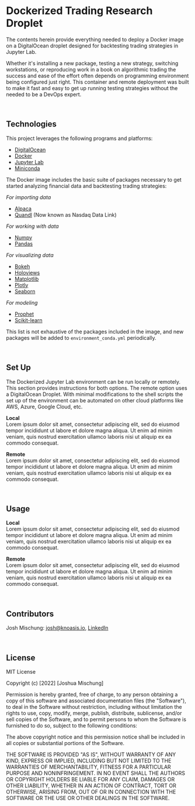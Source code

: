 # Dockerized Trading Research Droplet

The contents herein provide everything needed to deploy a Docker image on a DigitalOcean droplet designed for backtesting trading strategies in Jupyter Lab.  

Whether it's installing a new package, testing a new strategy, switching workstations, or reproducing work in a book on algorithmic trading the success and ease of the effort often depends on programming environment being configured just right. This container and remote deployment was built to make it fast and easy to get up running testing strategies without the needed to be a DevOps expert.

<br>

## Technologies

This project leverages the following programs and platforms:  

* [DigitalOcean](https://www.digitalocean.com/)
* [Docker](https://docs.docker.com/)
* [Jupyter Lab](https://jupyter.org/)
* [Miniconda](https://docs.conda.io/en/latest/miniconda.html)  

The Docker image includes the basic suite of packages necessary to get started analyzing financial data and backtesting trading strategies:  

_For importing data_  

* [Alpaca](https://alpaca.markets/)
* [Quandl](https://data.nasdaq.com/) (Now known as Nasdaq Data Link)  

_For working with data_  

* [Numpy](https://numpy.org/)
* [Pandas](https://pandas.pydata.org/)  

_For visualizing data_  

* [Bokeh](https://bokeh.org/)
* [Holoviews](https://holoviews.org/)
* [Matplotlib](https://matplotlib.org/)
* [Plotly](https://plotly.com/)
* [Seaborn](https://seaborn.pydata.org/)  

_For modeling_  

* [Prophet](https://facebook.github.io/prophet/)
* [Scikit-learn](https://scikit-learn.org/stable/)  

This list is not exhaustive of the packages included in the image, and new packages will be added to `environment_conda.yml` periodically.

<br>

## Set Up

The Dockerized Jupyter Lab environment can be run locally or remotely. This section provides instructions for both options. The remote option uses a DigitalOcean Droplet. With minimal modifications to the shell scripts the set up of the environment can be automated on other cloud platforms like AWS, Azure, Google Cloud, etc.  

__Local__  
Lorem ipsum dolor sit amet, consectetur adipiscing elit, sed do eiusmod tempor incididunt ut labore et dolore magna aliqua. Ut enim ad minim veniam, quis nostrud exercitation ullamco laboris nisi ut aliquip ex ea commodo consequat.  

__Remote__  
Lorem ipsum dolor sit amet, consectetur adipiscing elit, sed do eiusmod tempor incididunt ut labore et dolore magna aliqua. Ut enim ad minim veniam, quis nostrud exercitation ullamco laboris nisi ut aliquip ex ea commodo consequat.  

<br>

## Usage

__Local__  
Lorem ipsum dolor sit amet, consectetur adipiscing elit, sed do eiusmod tempor incididunt ut labore et dolore magna aliqua. Ut enim ad minim veniam, quis nostrud exercitation ullamco laboris nisi ut aliquip ex ea commodo consequat.  

__Remote__  
Lorem ipsum dolor sit amet, consectetur adipiscing elit, sed do eiusmod tempor incididunt ut labore et dolore magna aliqua. Ut enim ad minim veniam, quis nostrud exercitation ullamco laboris nisi ut aliquip ex ea commodo consequat.

<br>

## Contributors
Josh Mischung: [josh@knoasis.io](josh@knoasis.io), [LinkedIn](https://www.linkedin.com/in/joshmischung/)

<br>

## License

MIT License

Copyright (c) [2022] [Joshua Mischung]

Permission is hereby granted, free of charge, to any person obtaining a copy
of this software and associated documentation files (the "Software"), to deal
in the Software without restriction, including without limitation the rights
to use, copy, modify, merge, publish, distribute, sublicense, and/or sell
copies of the Software, and to permit persons to whom the Software is
furnished to do so, subject to the following conditions:

The above copyright notice and this permission notice shall be included in all
copies or substantial portions of the Software.

THE SOFTWARE IS PROVIDED "AS IS", WITHOUT WARRANTY OF ANY KIND, EXPRESS OR
IMPLIED, INCLUDING BUT NOT LIMITED TO THE WARRANTIES OF MERCHANTABILITY,
FITNESS FOR A PARTICULAR PURPOSE AND NONINFRINGEMENT. IN NO EVENT SHALL THE
AUTHORS OR COPYRIGHT HOLDERS BE LIABLE FOR ANY CLAIM, DAMAGES OR OTHER
LIABILITY, WHETHER IN AN ACTION OF CONTRACT, TORT OR OTHERWISE, ARISING FROM,
OUT OF OR IN CONNECTION WITH THE SOFTWARE OR THE USE OR OTHER DEALINGS IN THE
SOFTWARE.
